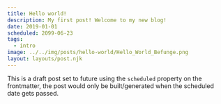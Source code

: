 ```yaml
---
title: Hello world!
description: My first post! Welcome to my new blog!
date: 2019-01-01
scheduled: 2099-06-23
tags:
  - intro
image: ../../img/posts/hello-world/Hello_World_Befunge.png
layout: layouts/post.njk
---
```


This is a draft post set to future using the ``` scheduled ``` property on the frontmatter, the post would only be built/generated when the scheduled date gets passed.
